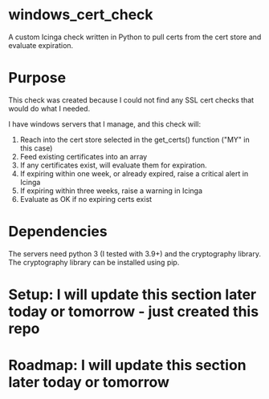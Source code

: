 # windows_cert_check
A custom Icinga check written in Python to pull certs from the cert store and evaluate expiration.

# Purpose
This check was created because I could not find any SSL cert checks that would do what I needed. 

I have windows servers that I manage, and this check will:
  1. Reach into the cert store selected in the get_certs() function ("MY" in this case)
  2. Feed existing certificates into an array
  3. If any certificates exist, will evaluate them for expiration.
  4. If expiring within one week, or already expired, raise a critical alert in Icinga
  5. If expiring within three weeks, raise a warning in Icinga
  6. Evaluate as OK if no expiring certs exist
 
# Dependencies
The servers need python 3 (I tested with 3.9+) and the cryptography library. The cryptography library can be installed using pip.

# Setup: I will update this section later today or tomorrow - just created this repo

# Roadmap: I will update this section later today or tomorrow
